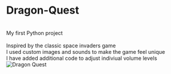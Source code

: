 # Dragon-Quest
<br />My first Python project<br />
<br />Inspired by the classic space invaders game<br /> I used custom images and sounds to make the game feel unique<br />
I have added additional code to adjust indiviual volume levels
![Dragon Quest](https://user-images.githubusercontent.com/49846698/178425614-eb4e4fd2-0d08-41ab-a7e0-5eb3db8248e9.jpg)
